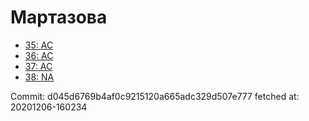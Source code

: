 # Мартазова
- [35: AC](35.md)
- [36: AC](36.md)
- [37: AC](37.md)
- [38: NA](38.md)

Commit: d045d6769b4af0c9215120a665adc329d507e777
 fetched at: 20201206-160234
